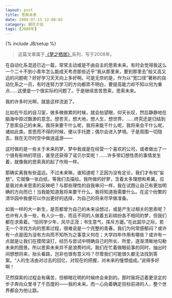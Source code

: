 ```yaml
---
layout: post
title: 思索未来
date: 2008-07-15 12:00:03
category: 朝花夕拾
tags: [2008年]
---
```

{% include JB/setup %}

> 这篇文章属于[《梦之栖居》](/posts/where-the-dreams-reside/)系列，写于2008年。
	
<!--more-->

在自动化系混迹已近一载，常常主动或是不由自主的思索未来。有时会觉得我这么一个二十不到小青年怎么能成天考虑那些近乎“我从那里来，要到那里去”般又高又远的问题呢？好好学习天天向上多好啊。可是无奈的是，作为以“宽口径”著称的自动化系之一员，有时连努力学习的方向都弄不明白，要提高能力却不知以何为重点……这便是一个很实际的问题了。于是继续苦苦思索，思索未来。

我的许多时光啊，就是这样流逝了。

比如在午后的自习室，做多微做累的时候，就会抬望眼，仰天长叹，然后静静地在脑海中掠过飘渺的意念。想苍天，想大地，想人生，想世界，……终究还是归结到了思索自己的未来。我将来要干什么呢，我将来能干什么呢，我将来会干什么呢，诸如此类。苦思而不得的时候，便以手托腮；偶尔会进入梦境。于是周围一切隐去，我在无尽时空中做逍遥游——

这时做的是一些关于未来的梦，梦中我或是在经营一个喜欢的公司，或者做出了一个很有影响的项目，甚至还获得了诺贝尔奖呢！……许多带幻想性质的事情发生着，就像我的思索真的起了作用一样。

那确实离我有些遥远。不过未来嘛，谁知道呢？正因为没有定论，我们才有权“妄想”。它就像一张白纸，等我们去描绘。我所做的好梦，含着太多理想和希冀，应是我对未来思索的反映吧？与那些理性的自我审问一样，我在试图让自己有更加明确的方向而已！当我能知道我将来要干什么，我将知道我需要什么。在这个纷繁的清华园中我便可以作出更好的选择，为自己的将来尽早做准备。

如我一样的大一新生，是否都曾为自己的未来设想过，或是产生过相关的思索呢？也许有人多一些，有人少一些，而且不同的人做着五彩缤纷各不相同的梦，但我们都在求索着。“恰同学少年，风华正茂；书生意气，挥斥方遒。”在此韶华之际，若无一个寻找方向的思索过程，很难说是一个完整的青春。我们为何常感郁闷？或许有一点是因为没有方向而不知所为之事意义何在；大学四年作用有哪些？或许有一点就是让我们在摸爬滚打，经历与尝试中明确自己的所长、所爱，逐渐清晰地勾勒未来的图景。所以思索未来并不是浪费时间。我们在忙着做眼前事的同时，抽出时间想想将来，抬头看路，岂非也很有意义吗？尽管我们可能很久都无法找到答案。“人的生活由对过去的回忆，对现在的把握，对未来的憧憬组成。”说得多好啊！

茫然探索的过程会有痛苦，但柳暗花明的时候终会来到的。那时我将迈着更坚定的步子奔向众里寻了千百度的——我的未来。而一心向着确定目标前进的人，整个世界都会为他让路。